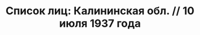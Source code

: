 ---
title: 'Список лиц: Калининская обл. // 10 июля 1937 года'
description: РГАСПИ, ф.17, т.2, оп.171, дело 410, лист 46
images:
- /disk/pictures/v02/17-171-410-046.jpg
- /disk/pictures/v02/17-171-410-047.jpg
- /disk/pictures/v02/17-171-410-048.jpg
---